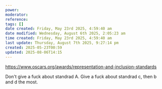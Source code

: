```yaml
---
power: 
moderator: 
reference: 
tags: []
date created: Friday, May 23rd 2025, 4:59:40 am
date modified: Wednesday, August 6th 2025, 2:05:23 am
time created: Friday, May 23rd 2025, 4:59:40 am
last update: Thursday, August 7th 2025, 9:27:14 pm
created: 2025-05-23T00:59
updated: 2025-08-06T14:15
---
```

https://www.oscars.org/awards/representation-and-inclusion-standards

Don't give a fuck about standrad A.
Give a fuck about standrad c, then b and d the most.

